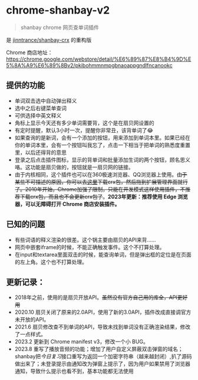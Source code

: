 # chrome-shanbay-v2

> shanbay chrome 网页查单词插件

是 [jinntrance/shanbay-crx](https://github.com/jinntrance/shanbay-crx) 的重构版

Chrome 商店地址：https://chrome.google.com/webstore/detail/%E6%89%87%E8%B4%9D%E5%8A%A9%E6%89%8Bv2/pkibohmmnmpgbnaoappgndlfncanookc


## 提供的功能
- 单词双击选中自动弹出释义
- 选中之后右键菜单查词
- 可供选择中英文释义
- 角标上显示今天还有多少单词需要背，这个是在扇贝网设置的
- 有定时提醒，默认3小时一次，提醒你非常丑，该背单词了😂
- 如果查询的是新词，会有一个添加的按钮，用来添加到单词本里。如果已经在你的单词本里，会有一个按钮叫我忘了，点击一下相当于把单词的熟悉度重置里，以后还得背的意思
- 登录之后点击插件图标，显示的背单词和批量添加生词的两个按钮，顾名思义咯。这功能是扇贝做的，按钮就是一扇贝网的链接。
- 由于内核相同，这个插件也可以在360极速浏览器、QQ浏览器上使用。~~由于某些不可描述的原因，你可以去[这里](https://github.com/maicss/chrome-shanbay-v2/releases)下载crx包，然后拖到扩展管理界面就行了。2010年开始，Chrome加强了限制，只能在开发模式这样使用插件，不推荐下载crx包，而且也不会更新crx包了~~。**2023年更新：推荐使用 Edge 浏览器，可以无障碍打开 Chrome 商店安装插件。**



## 已知的问题

- 有些词语的释义渲染的很差。这个锅主要由扇贝的API来背……
- 网页中嵌套iframe的时候，不能正确触发事件。这个不打算处理。
- 在input和textarea里面双击的时候，能查询单词，但是弹出框的定位是在页面的左上角。这个也不打算处理。



## 更新记录：
- 2018年之前，使用的是扇贝开放API。~~虽然没有官方自己用的库全，API更好用~~
- 2020.10 扇贝关闭了原来的2.0API，使用了新的3.0API，插件改成直接调官方未开放的API。
- 2021.6 扇贝修改查不到单词的API，导致未找到单词没有正确渲染结果，修改了一点样式。
- 2023.2 更新到 Chrome manifest v3，修改一个小 BUG。
- 2023.8 重写了播放音频的功能；增加了用户自定义屏蔽双击弹窗的域名；shanbay把*今日复习*接口重写为返回一个加密字符串（越来越封闭）,扒了源码做出来了；未登录提示由通知改为弹窗上提示了，因为用户如果禁用了浏览器通知，导致什么提示也看不到，基本功能都无法使用

